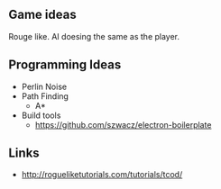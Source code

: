 ## Game ideas
Rouge like.
AI doesing the same as the player. 


## Programming Ideas
* Perlin Noise
* Path Finding
  * A*
* Build tools
  * https://github.com/szwacz/electron-boilerplate



## Links
* http://rogueliketutorials.com/tutorials/tcod/
